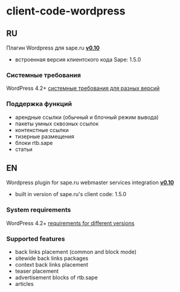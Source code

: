 # client-code-wordpress

## RU

Плагин Wordpress для sape.ru **[v0.10](https://github.com/sape-ru/client-code-wordpress/blob/v0.10/plugin/saperu-integration-v0.10.zip?raw=true)**

- встроенная версия клиентского кода Sape: 1.5.0

### Системные требования
WordPress  4.2+ [системные требования для разных версий](https://wordpress.org/about/requirements/)

### Поддержка функций
- арендные ссылки (обычный и блочный режим вывода)
- пакеты умных сквозных ссылок
- контекстные ссылки
- тизерные размещения
- блоки rtb.sape
- статьи

## EN

Wordpress plugin for sape.ru webmaster services integration **[v0.10](https://github.com/sape-ru/client-code-wordpress/blob/v0.10/plugin/saperu-integration-v0.10.zip?raw=true)**
- built in version of sape.ru's client code: 1.5.0

### System requirements
WordPress  4.2+ [requirements for different versions](https://wordpress.org/about/requirements/) 

### Supported features
- back links placement (common and block mode)
- sitewide back links packages
- context back links placement
- teaser placement
- advertisement blocks of rtb.sape
- articles